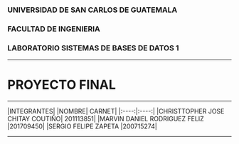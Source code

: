 ### UNIVERSIDAD DE SAN CARLOS DE GUATEMALA
### FACULTAD DE INGENIERIA
### LABORATORIO SISTEMAS DE BASES DE DATOS 1
- - - -
# PROYECTO FINAL
- - - -
|INTEGRANTES|
|NOMBRE| CARNET|
|:----:|:----:|
|CHRISTTOPHER JOSE CHITAY COUTIÑO| 201113851|
|MARVIN DANIEL RODRIGUEZ FELIZ |201709450|
|SERGIO FELIPE ZAPETA |200715274|
- - - -
